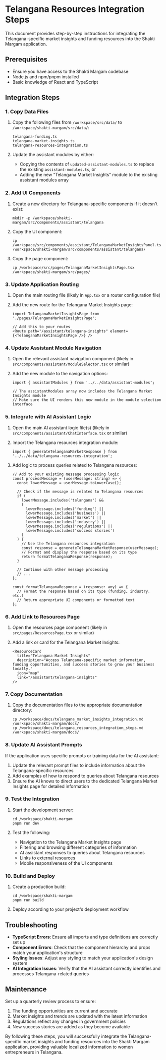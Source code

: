 # Telangana Resources Integration Steps

This document provides step-by-step instructions for integrating the Telangana-specific market insights and funding resources into the Shakti Margam application.

## Prerequisites

- Ensure you have access to the Shakti Margam codebase
- Node.js and npm/pnpm installed
- Basic knowledge of React and TypeScript

## Integration Steps

### 1. Copy Data Files

1. Copy the following files from `/workspace/src/data/` to `/workspace/shakti-margam/src/data/`:
   ```
   telangana-funding.ts
   telangana-market-insights.ts
   telangana-resources-integration.ts
   ```

2. Update the assistant modules by either:
   - Copying the contents of `updated-assistant-modules.ts` to replace the existing `assistant-modules.ts`, or
   - Adding the new "Telangana Market Insights" module to the existing assistant modules array

### 2. Add UI Components

1. Create a new directory for Telangana-specific components if it doesn't exist:
   ```
   mkdir -p /workspace/shakti-margam/src/components/assistant/telangana
   ```

2. Copy the UI component:
   ```
   cp /workspace/src/components/assistant/TelanganaMarketInsightsPanel.tsx /workspace/shakti-margam/src/components/assistant/telangana/
   ```

3. Copy the page component:
   ```
   cp /workspace/src/pages/TelanganaMarketInsightsPage.tsx /workspace/shakti-margam/src/pages/
   ```

### 3. Update Application Routing

1. Open the main routing file (likely in `App.tsx` or a router configuration file)

2. Add the new route for the Telangana Market Insights page:

   ```tsx
   import TelanganaMarketInsightsPage from './pages/TelanganaMarketInsightsPage';
   
   // Add this to your routes
   <Route path="/assistant/telangana-insights" element={<TelanganaMarketInsightsPage />} />
   ```

### 4. Update Assistant Module Navigation

1. Open the relevant assistant navigation component (likely in `src/components/assistant/ModuleSelector.tsx` or similar)

2. Add the new module to the navigation options:

   ```tsx
   import { assistantModules } from '../../data/assistant-modules';
   
   // The assistantModules array now includes the Telangana Market Insights module
   // Make sure the UI renders this new module in the module selection interface
   ```

### 5. Integrate with AI Assistant Logic

1. Open the main AI assistant logic file(s) (likely in `src/components/assistant/ChatInterface.tsx` or similar)

2. Import the Telangana resources integration module:

   ```tsx
   import { generateTelanganaMarketResponse } from '../../data/telangana-resources-integration';
   ```

3. Add logic to process queries related to Telangana resources:

   ```tsx
   // Add to your existing message processing logic
   const processMessage = (userMessage: string) => {
     const lowerMessage = userMessage.toLowerCase();
     
     // Check if the message is related to Telangana resources
     if (
       lowerMessage.includes('telangana') && 
       (
         lowerMessage.includes('funding') || 
         lowerMessage.includes('business') || 
         lowerMessage.includes('market') || 
         lowerMessage.includes('industry') ||
         lowerMessage.includes('regulations') ||
         lowerMessage.includes('success stories')
       )
     ) {
       // Use the Telangana resources integration
       const response = generateTelanganaMarketResponse(userMessage);
       // Format and display the response based on its type
       return formatTelanganaResponse(response);
     }
     
     // Continue with other message processing
     // ...
   };
   
   const formatTelanganaResponse = (response: any) => {
     // Format the response based on its type (funding, industry, etc.)
     // Return appropriate UI components or formatted text
   };
   ```

### 6. Add Link to Resources Page

1. Open the resources page component (likely in `src/pages/ResourcesPage.tsx` or similar)

2. Add a link or card for the Telangana Market Insights:

   ```tsx
   <ResourceCard
     title="Telangana Market Insights"
     description="Access Telangana-specific market information, funding opportunities, and success stories to grow your business locally."
     icon="map"
     link="/assistant/telangana-insights"
   />
   ```

### 7. Copy Documentation

1. Copy the documentation files to the appropriate documentation directory:
   ```
   cp /workspace/docs/telangana_market_insights_integration.md /workspace/shakti-margam/docs/
   cp /workspace/docs/telangana_resources_integration_steps.md /workspace/shakti-margam/docs/
   ```

### 8. Update AI Assistant Prompts

If the application uses specific prompts or training data for the AI assistant:

1. Update the relevant prompt files to include information about the Telangana-specific resources
2. Add examples of how to respond to queries about Telangana resources
3. Ensure the AI knows to direct users to the dedicated Telangana Market Insights page for detailed information

### 9. Test the Integration

1. Start the development server:
   ```
   cd /workspace/shakti-margam
   pnpm run dev
   ```

2. Test the following:
   - Navigation to the Telangana Market Insights page
   - Filtering and browsing different categories of information
   - AI assistant responses to queries about Telangana resources
   - Links to external resources
   - Mobile responsiveness of the UI components

### 10. Build and Deploy

1. Create a production build:
   ```
   cd /workspace/shakti-margam
   pnpm run build
   ```

2. Deploy according to your project's deployment workflow

## Troubleshooting

- **TypeScript Errors**: Ensure all imports and type definitions are correctly set up
- **Component Errors**: Check that the component hierarchy and props match your application's structure
- **Styling Issues**: Adjust any styling to match your application's design system
- **AI Integration Issues**: Verify that the AI assistant correctly identifies and processes Telangana-related queries

## Maintenance

Set up a quarterly review process to ensure:

1. The funding opportunities are current and accurate
2. Market insights and trends are updated with the latest information
3. Regulations reflect any changes in government policies
4. New success stories are added as they become available

By following these steps, you will successfully integrate the Telangana-specific market insights and funding resources into the Shakti Margam application, providing valuable localized information to women entrepreneurs in Telangana.